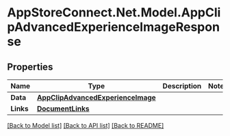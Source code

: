 # AppStoreConnect.Net.Model.AppClipAdvancedExperienceImageResponse

## Properties

Name | Type | Description | Notes
------------ | ------------- | ------------- | -------------
**Data** | [**AppClipAdvancedExperienceImage**](AppClipAdvancedExperienceImage.md) |  | 
**Links** | [**DocumentLinks**](DocumentLinks.md) |  | 

[[Back to Model list]](../README.md#documentation-for-models) [[Back to API list]](../README.md#documentation-for-api-endpoints) [[Back to README]](../README.md)


